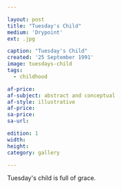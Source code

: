 ```yaml
---

layout: post
title: "Tuesday's Child"
medium: 'Drypoint'
ext: .jpg

caption: "Tuesday's Child"
created: '25 September 1991'
image: tuesdays-child
tags:
  - childhood

af-price:
af-subject: abstract and conceptual
af-style: illustrative
af-price:
sa-price:
sa-url:

edition: 1
width:
height:
category: gallery

---
```

Tuesday's child is full of grace.
